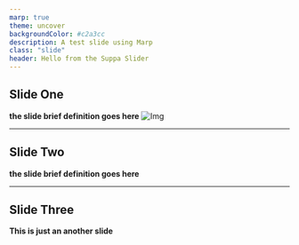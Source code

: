 ```yaml
---
marp: true
theme: uncover
backgroundColor: #c2a3cc
description: A test slide using Marp
class: "slide"
header: Hello from the Suppa Slider
---
```


## Slide One

**the slide brief definition goes here**
![Img](https://cdn.pixabay.com/photo/2021/06/25/23/27/forest-6364913_960_720.jpg)

---

## Slide Two

**the slide brief definition goes here**

---

## Slide Three

**This is just an another slide**
